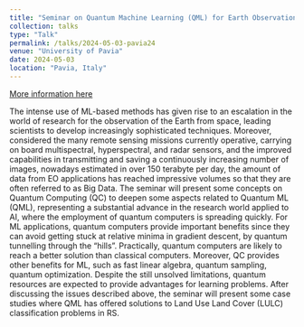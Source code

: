 ```yaml
---
title: "Seminar on Quantum Machine Learning (QML) for Earth Observation (EO) – QML4EO"
collection: talks
type: "Talk"
permalink: /talks/2024-05-03-pavia24
venue: "University of Pavia"
date: 2024-05-03
location: "Pavia, Italy"
---
```


[More information here](http://tlclab.unipv.it/index.php/news)

The intense use of ML-based methods has given rise to an escalation in the world of research for the observation of the Earth from space, leading scientists to develop increasingly sophisticated techniques. Moreover, considered the many remote sensing missions currently operative, carrying on board multispectral, hyperspectral, and radar sensors, and the improved capabilities in transmitting and saving a continuously increasing number of images, nowadays estimated in over 150 terabyte per day, the amount of data from EO applications has reached impressive volumes so that they are often referred to as Big Data.
The seminar will present some concepts on Quantum Computing (QC) to deepen some aspects related to Quantum ML (QML), representing a substantial advance in the research world applied to AI, where the employment of quantum computers is spreading quickly.
For ML applications, quantum computers provide important benefits since they can avoid getting stuck at relative minima in gradient descent, by quantum tunnelling through the “hills”. Practically, quantum computers are likely to reach a better solution than classical computers. Moreover, QC provides other benefits for ML, such as fast linear algebra, quantum sampling, quantum optimization.
Despite the still unsolved limitations, quantum resources are expected to provide advantages for
learning problems. After discussing the issues described above, the seminar will present some case studies where QML
has offered solutions to Land Use Land Cover (LULC) classification problems in RS.